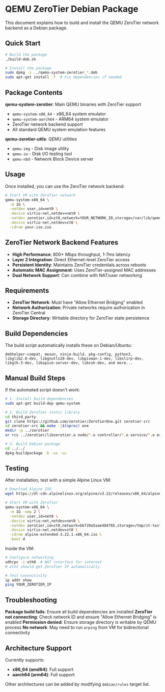 # QEMU ZeroTier Debian Package

This document explains how to build and install the QEMU ZeroTier network backend as a Debian package.

## Quick Start

```bash
# Build the package
./build-deb.sh

# Install the package
sudo dpkg -i ../qemu-system-zerotier_*.deb
sudo apt-get install -f  # Fix dependencies if needed
```

## Package Contents

**qemu-system-zerotier**: Main QEMU binaries with ZeroTier support
- `qemu-system-x86_64` - x86_64 system emulator
- `qemu-system-aarch64` - ARM64 system emulator
- ZeroTier network backend support
- All standard QEMU system emulation features

**qemu-zerotier-utils**: QEMU utilities
- `qemu-img` - Disk image utility
- `qemu-io` - Disk I/O testing tool
- `qemu-nbd` - Network Block Device server

## Usage

Once installed, you can use the ZeroTier network backend:

```bash
# Start VM with ZeroTier network
qemu-system-x86_64 \
  -m 1G \
  -netdev user,id=net0 \
  -device virtio-net,netdev=net0 \
  -netdev zerotier,id=zt0,network=YOUR_NETWORK_ID,storage=/var/lib/qemu-zerotier \
  -device virtio-net,netdev=zt0 \
  -cdrom your-iso.iso
```

## ZeroTier Network Backend Features

- **High Performance**: 800+ Mbps throughput, 1-7ms latency
- **Layer 2 Integration**: Direct Ethernet-level ZeroTier access
- **Persistent Identity**: Maintains ZeroTier credentials across reboots
- **Automatic MAC Assignment**: Uses ZeroTier-assigned MAC addresses
- **Dual Network Support**: Can combine with NAT/user networking

## Requirements

- **ZeroTier Network**: Must have "Allow Ethernet Bridging" enabled
- **Network Authorization**: Private networks require authorization in ZeroTier Central
- **Storage Directory**: Writable directory for ZeroTier state persistence

## Build Dependencies

The build script automatically installs these on Debian/Ubuntu:

```
debhelper-compat, meson, ninja-build, pkg-config, python3,
libglib2.0-dev, libgnutls28-dev, libpixman-1-dev, libslirp-dev,
libgtk-3-dev, libspice-server-dev, libssh-dev, and more...
```

## Manual Build Steps

If the automated script doesn't work:

```bash
# 1. Install build dependencies
sudo apt-get build-dep qemu-system

# 2. Build ZeroTier static library
cd third_party
git clone https://github.com/zerotier/ZeroTierOne.git zerotier-src
cd zerotier-src && make -j$(nproc) one
mkdir -p ../zerotier
ar rcs ../zerotier/libzerotier.a node/*.o controller/*.o service/*.o ext/miniupnpc/*.o osdep/*.o

# 3. Build Debian package  
cd ../../
dpkg-buildpackage -b -us -uc
```

## Testing

After installation, test with a simple Alpine Linux VM:

```bash
# Download Alpine ISO
wget https://dl-cdn.alpinelinux.org/alpine/v3.22/releases/x86_64/alpine-extended-3.22.1-x86_64.iso

# Start VM with ZeroTier
qemu-system-x86_64 \
  -m 1G -smp 2 \
  -netdev user,id=net0 \
  -device virtio-net,netdev=net0 \
  -netdev zerotier,id=zt0,network=bb720a5aae484765,storage=/tmp/zt-test \
  -device virtio-net,netdev=zt0 \
  -cdrom alpine-extended-3.22.1-x86_64.iso \
  -boot d
```

Inside the VM:
```bash
# Configure networking
udhcpc -i eth0  # NAT interface for internet
# eth1 should get ZeroTier IP automatically

# Test connectivity
ip addr show
ping YOUR_ZEROTIER_IP
```

## Troubleshooting

**Package build fails**: Ensure all build dependencies are installed
**ZeroTier not connecting**: Check network ID and ensure "Allow Ethernet Bridging" is enabled
**Permission denied**: Ensure storage directory is writable by QEMU process
**No network**: May need to run `arping` from VM for bidirectional connectivity

## Architecture Support

Currently supports:
- **x86_64 (amd64)**: Full support
- **aarch64 (arm64)**: Full support  

Other architectures can be added by modifying `debian/rules` target list.